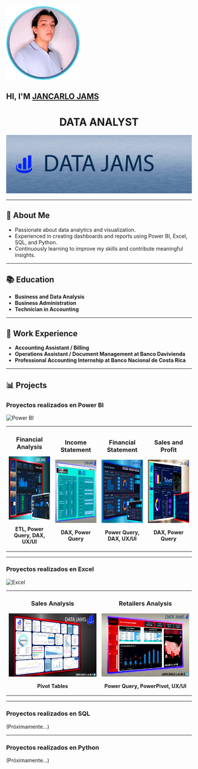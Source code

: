 <div align="left">
  <img src="TP1/Perfil%20circular.png" width="200" alt="Logo de Jancarlo Jams">
  <h2>HI, I'M <a href="https://beacons.ai/data_jams">JANCARLO JAMS</a></h2>
</div>

<div align="center">
  <h1>DATA ANALYST</h1>
</div>

<div align="center">
  <img src="TP1/Banner%203.png" alt="Banner">
</div>

---

## 🌟 About Me
- Passionate about data analytics and visualization.
- Experienced in creating dashboards and reports using Power BI, Excel, SQL, and Python.
- Continuously learning to improve my skills and contribute meaningful insights.

---

## 📚 Education
- **Business and Data Analysis**
- **Business Administration**
- **Technician in Accounting**

---

## 💼 Work Experience
- **Accounting Assistant / Billing**
- **Operations Assistant / Document Management at Banco Davivienda**
- **Professional Accounting Internship at Banco Nacional de Costa Rica**

---

## 📊 Projects

### Proyectos realizados en Power BI
![Power BI](https://img.shields.io/badge/power_bi-F2C811?style=for-the-badge&logo=powerbi&logoColor=black)

<table>
  <tr>
    <td width="25%">
      <h3 align="center">Financial Analysis</h3>
      <div align="center">
        <a href="https://app.powerbi.com/view?r=eyJrIjoiYWQ2YzJkNjEtZjJkNS00YjBlLTliODItMjQwY2Y0NDZjMjk3IiwidCI6ImRmODY3OWNkLWE4MGUtNDVkOC05OWFjLWM4M2VkN2ZmOTVhMCJ9" target="_blank">
          <img src="TP1/Miaturas/04%20-%20Miniatura%20Finaciero%20enfocado%20en%20ingresos%20y%20gastos.png" width="240" height="171" alt="Financial Analysis">
        </a>
        <p><strong>ETL, Power Query, DAX, UX/UI</strong></p>
      </div>
    </td>
    <td width="25%">
      <h3 align="center">Income Statement</h3>
      <div align="center">
        <a href="https://app.powerbi.com/view?r=eyJrIjoiZmU5NzMzY2EtMGRjZi00Mjg3LWEzZmUtMDc0ZTM5Mjg2Zjk1IiwidCI6ImRmODY3OWNkLWE4MGUtNDVkOC05OWFjLWM4M2VkN2ZmOTVhMCJ9" target="_blank">
          <img src="TP1/Miaturas/03%20-%20Miniatura%20Income%20statement.png" width="240" height="171" alt="Income Statement">
        </a>
        <p><strong>DAX, Power Query</strong></p>
      </div>
    </td>
    <td width="25%">
      <h3 align="center">Financial Statement</h3>
      <div align="center">
        <a href="https://app.powerbi.com/view?r=eyJrIjoiZWI4NTJiZDUtOTNkMC00OGExLTk2OGQtYjIyYjNkZjYyZmViIiwidCI6ImRmODY3OWNkLWE4MGUtNDVkOC05OWFjLWM4M2VkN2ZmOTVhMCJ9" target="_blank">
          <img src="TP1/Miaturas/02 - Miniatura Analisis Financiera DATA JAMS .png" width="240" height="171" alt="Financial Statement">
        </a>
        <p><strong>Power Query, DAX, UX/UI</strong></p>
      </div>
    </td>
    <td width="25%">
      <h3 align="center">Sales and Profit</h3>
      <div align="center">
        <a href="https://app.powerbi.com/view?r=eyJrIjoiNzE0NWUwNzQtYWE4ZC00MTVlLWIwZjEtNDI0NDE3ZGFhZjQwIiwidCI6ImRmODY3OWNkLWE4MGUtNDVkOC05OWFjLWM4M2VkN2ZmOTVhMCJ9" target="_blank">
          <img src="TP1/Miaturas/01 - Miniatura Ganacias, Perdidas y Ventas .png" width="240" height="171" alt="Sales and Profit">
        </a>
        <p><strong>DAX, Power Query</strong></p>
      </div>
    </td>
  </tr>
</table>

---

### Proyectos realizados en Excel
![Excel](https://img.shields.io/badge/Microsoft_Excel-217346?style=for-the-badge&logo=microsoft-excel&logoColor=white)

<table>
  <tr>
    <td width="25%">
      <h3 align="center">Sales Analysis</h3>
      <div align="center">
        <a href="https://1drv.ms/x/c/0094455fe6605258/UQRYUmDmX0WUIIAAeAAAAAAAAOvQb9TFyBV21Fo" target="_blank">
          <img src="TP1/Miniaturas Excel/01 - Miniatura metricas rendimiento de ventas - vendedores_.png" width="240" height="171" alt="Sales Analysis">
        </a>
        <p><strong>Pivot Tables</strong></p>
      </div>
    </td>
    <td width="25%">
      <h3 align="center">Retailers Analysis</h3>
      <div align="center">
        <a href="https://1drv.ms/x/c/0094455fe6605258/IQQ3UIXQgrdFTIft1Pd-JqtCAT7burRzjjhBHTFiPUwo2No" target="_blank">
          <img src="TP1/Miniaturas Excel/02 - Miniatura Coca-cola Retailers.png" width="240" height="171" alt="Retailers Analysis">
        </a>
        <p><strong>Power Query, PowerPivot, UX/UI</strong></p>
      </div>
    </td>
  </tr>
</table>

---

### Proyectos realizados en SQL
(Próximamente...)

---

### Proyectos realizados en Python
(Próximamente...)
